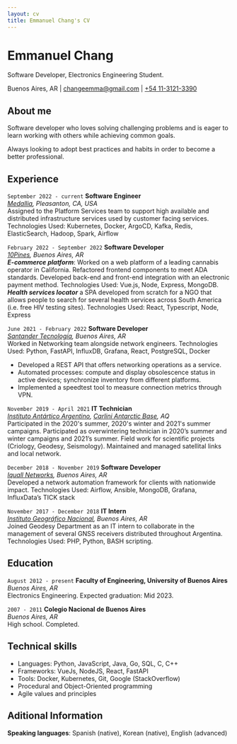 ```yaml
---
layout: cv
title: Emmanuel Chang's CV
---
```

# Emmanuel Chang
Software Developer, Electronics Engineering Student.

<div id="webaddress">
Buenos Aires, AR |
<a href="mailto:changeemma@gmail.com">changeemma@gmail.com</a> |
<a href="https://wa.me/541131213390">+54 11-3121-3390</a>
</div>

## About me
Software developer who loves solving challenging problems and is eager to learn working with others while achieving common goals.

Always looking to adopt best practices and habits in order to become a better professional.

## Experience

`September 2022 - current`
__Software Engineer__ \
*[Medallia](https://medallia.com), Pleasanton, CA, USA*\
Assigned to the Platform Services team to support high available and distributed infrastructure services used by customer facing services. Technologies Used: Kubernetes, Docker, ArgoCD, Kafka, Redis, ElasticSearch, Hadoop, Spark, Airflow

`February 2022 - September 2022`
__Software Developer__ \
*[10Pines](https://10pines.com), Buenos Aires, AR*\
***E-commerce platform***: Worked on a web platform of a leading cannabis operator in California. Refactored frontend components to meet ADA standards. Developed back-end and front-end integration with an electronic payment method. Technologies Used: Vue.js, Node, Express, MongoDB. \
***Health services locator*** a SPA developed from scratch for a NGO that allows people to search for several health services across South America (i.e. free HIV testing sites). Technologies Used: React, Typescript, Node, Express

`June 2021 - February 2022`
__Software Developer__ \
*[Santander Tecnología](https://www.linkedin.com/company/santandertec), Buenos Aires, AR*\
Worked in Networking team alongside network engineers. Technologies Used: Python, FastAPI, InfluxDB, Grafana, React, PostgreSQL, Docker
- Developed a REST API that offers networking operations as a service.
- Automated processes: compute and display obsolescence status in active devices; synchronize inventory from different platforms.
- Implemented a speedtest tool to measure connection metrics through VPN.

`November 2019 - April 2021`
__IT Technician__ \
*[Instituto Antártico Argentino](https://www.cancilleria.gob.ar/es/iniciativas/dna/instituto-antartico-argentino), [Carlini Antarctic Base](https://goo.gl/maps/FJC7HRojAxb5TbbU7), AQ*\
Participated in the 2020's summer, 2020's winter and 2021's summer campaigns.
Participated as overwintering technician in 2020’s summer and winter campaigns and 2021’s summer. Field work for scientific projects (Criology, Geodesy, Seismology). Maintained and managed satellital links and local network.

`December 2018 - November 2019`
__Software Developer__ \
*[Iquall Networks](https://iquall.net/), Buenos Aires, AR*\
Developed a network automation framework for clients with nationwide impact. Technologies Used: Airflow, Ansible, MongoDB, Grafana, InfluxData’s TICK stack

`November 2017 - December 2018`
__IT Intern__ \
*[Instituto Geográfico Nacional](https://www.ign.gob.ar/), Buenos Aires, AR*\
Joined Geodesy Department as an IT intern to collaborate in the management of several GNSS receivers distributed throughout Argentina. Technologies Used: PHP, Python, BASH scripting.

## Education

`August 2012 - present`
__Faculty of Engineering, University of Buenos Aires__\
*Buenos Aires, AR*\
Electronics Engineering. Expected graduation: Mid 2023.

`2007 - 2011`
__Colegio Nacional de Buenos Aires__\
*Buenos Aires, AR*\
High school. Completed.

## Technical skills

- Languages: Python, JavaScript, Java, Go, SQL, C, C++
- Frameworks: VueJs, NodeJS, React, FastAPI
- Tools: Docker, Kubernetes, Git, Google (StackOverflow)
- Procedural and Object-Oriented programming
- Agile values and principles

## Aditional Information

__Speaking languages__: Spanish (native), Korean (native), English (advanced)

<!-- ### Footer

Last updated: May 2013 -->


